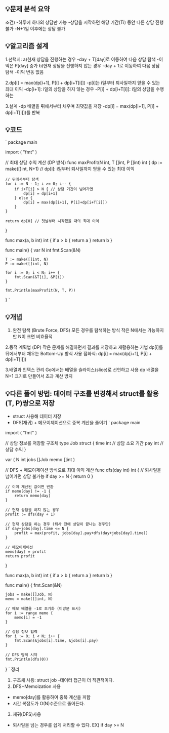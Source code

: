 ## 💡문제 분석 요약
조건)
-하루에 하나의 상담만 가능
-상담을 시작하면 해당 기간(Ti) 동안 다른 상담 진행 불가
-N+1일 이후에는 상담 불가

## 💡알고리즘 설계

1.선택지:
a)현재 상담을 진행하는 경우
-day + T[day]로 이동하여 다음 상담 탐색
-이익은 P[day] 증가
b)현재 상담을 진행하지 않는 경우
-day + 1로 이동하여 다음 상담 탐색
-이익 변동 없음

2.dp[i] = max(dp[i+1], P[i] + dp[i+T[i]])
-p[i]는 i일부터 퇴사일까지 얻을 수 있는 최대 이익
-dp[i+1]: i일의 상담을 하지 않는 경우
-P[i] + dp[i+T[i]]: i일의 상담을 수행하는 

3.설계
-dp 배열을 뒤에서부터 채우며 최댓값을 저장
-dp[i] = max(dp[i+1], P[i] + dp[i+T[i]])를 반복


## 💡코드
`
package main

import (
	"fmt"
)

// 최대 상담 수익 계산 (DP 방식)
func maxProfit(N int, T []int, P []int) int {
	dp := make([]int, N+1) // dp[i]: i일부터 퇴사일까지 얻을 수 있는 최대 이익

	// 뒤에서부터 탐색
	for i := N - 1; i >= 0; i-- {
		if i+T[i] > N { // 상담 기간이 넘어가면
			dp[i] = dp[i+1]
		} else {
			dp[i] = max(dp[i+1], P[i]+dp[i+T[i]])
		}
	}

	return dp[0] // 첫날부터 시작했을 때의 최대 이익
}

func max(a, b int) int {
	if a > b {
		return a
	}
	return b
}

func main() {
	var N int
	fmt.Scan(&N)

	T := make([]int, N)
	P := make([]int, N)

	for i := 0; i < N; i++ {
		fmt.Scan(&T[i], &P[i])
	}

	fmt.Println(maxProfit(N, T, P))
}
`

## 💡개념
1. 완전 탐색 (Brute Force, DFS)
모든 경우를 탐색하는 방식
작은 N에서는 가능하지만 N이 크면 비효율적

2.동적 계획법 (DP)
작은 문제를 해결하면서 결과를 저장하고 재활용하는 기법
dp[i]를 뒤에서부터 채우는 Bottom-Up 방식 사용
점화식: dp[i] = max(dp[i+1], P[i] + dp[i+T[i]])

3.배열과 인덱스 관리
Go에서는 배열을 슬라이스(slice)로 선언하고 사용
dp 배열을 N+1 크기로 만들어서 초과 계산 방지

## 💡다른 풀이 방법: 데이터 구조를 변경해서 struct를 활용(T, P)쌍으로 저장
- struct 사용해 데이터 저장
- DFS(재귀) + 메모이제이션으로 중복 계산을 줄이기
`
package main

import (
	"fmt"
)

// 상담 정보를 저장할 구조체
type Job struct {
	time int // 상담 소요 기간
	pay  int // 상담 수익
}

var (
	N     int
	jobs  []Job
	memo  []int
)

// DFS + 메모이제이션 방식으로 최대 이익 계산
func dfs(day int) int {
	// 퇴사일을 넘어가면 상담 불가능
	if day >= N {
		return 0
	}

	// 이미 계산된 값이면 반환
	if memo[day] != -1 {
		return memo[day]
	}

	// 현재 상담을 하지 않는 경우
	profit := dfs(day + 1)

	// 현재 상담을 하는 경우 (퇴사 전에 상담이 끝나는 경우만)
	if day+jobs[day].time <= N {
		profit = max(profit, jobs[day].pay+dfs(day+jobs[day].time))
	}

	// 메모이제이션
	memo[day] = profit
	return profit
}

func max(a, b int) int {
	if a > b {
		return a
	}
	return b
}

func main() {
	fmt.Scan(&N)

	jobs = make([]Job, N)
	memo = make([]int, N)

	// 메모 배열을 -1로 초기화 (미방문 표시)
	for i := range memo {
		memo[i] = -1
	}

	// 상담 정보 입력
	for i := 0; i < N; i++ {
		fmt.Scan(&jobs[i].time, &jobs[i].pay)
	}

	// DFS 탐색 시작
	fmt.Println(dfs(0))
}
`
정리
1) 구조체 사용: struct job
-데이터 접근이 더 직관적이다.
2) DFS+Memoization 사용
- memo[day]를 활용하여 중복 계산을 피함
- 시간 복잡도가 O(N)수준으로 줄어든다.
3) 재귀(DFS)사용
- 퇴사일을 넘는 경우를 쉽게 처리할 수 있다.
EX) if day >= N

